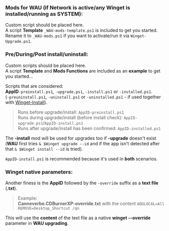 ### Mods for WAU (if Network is active/any Winget is installed/running as SYSTEM):
Custom script should be placed here.  
A script **Template** `_WAU-mods-template.ps1` is included to get you started.  
Rename it to `_WAU-mods.ps1` if you want to activate/run it via `Winget-Upgrade.ps1`.
### Pre/During/Post install/uninstall:
Custom scripts should be placed here.  
A script **Template** and **Mods Functions** are included as an **example** to get you started...  

Scripts that are considered:  
**AppID**`-preinstall.ps1`, `-upgrade.ps1`, `-install.ps1` or `-installed.ps1`.  
(`-preuninstall.ps1`, `-uninstall.ps1` or `-uninstalled.ps1` - if used together with [Winget-Install](https://github.com/Romanitho/Winget-Install)).  

> Runs before upgrade/install: `AppID-preinstall.ps1`  
> Runs during upgrade/install (before install check): `AppID-upgrade.ps1`/`AppID-install.ps1`  
> Runs after upgrade/install has been confirmed: `AppID-installed.ps1`  

The **-install** mod will be used for upgrades too if **-upgrade** doesn't exist (**WAU** first tries `& $Winget upgrade --id` and if the app isn't detected after that `& $Winget install --id` is tried).  

`AppID-install.ps1` is recommended because it's used in **both** scenarios.

### Winget native parameters:
Another finess is the **AppID** followed by the `-override` suffix as a **text file** (**.txt**).
> Example:  
>  **Canneverbe.CDBurnerXP-override.txt** with the content `ADDLOCAL=All REMOVE=Desktop_Shortcut /qn`

This will use the **content** of the text file as a native **winget --override** parameter in **WAU upgrading**.
